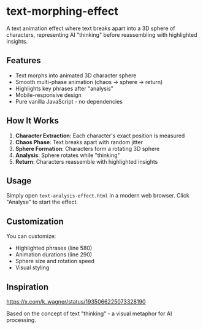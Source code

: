 # text-morphing-effect
A text animation effect where text breaks apart into a 3D sphere of characters, representing AI "thinking" before reassembling with highlighted insights.


## Features

- Text morphs into animated 3D character sphere
- Smooth multi-phase animation (chaos → sphere → return)
- Highlights key phrases after "analysis"
- Mobile-responsive design
- Pure vanilla JavaScript - no dependencies

## How It Works

1. **Character Extraction**: Each character's exact position is measured
2. **Chaos Phase**: Text breaks apart with random jitter
3. **Sphere Formation**: Characters form a rotating 3D sphere
4. **Analysis**: Sphere rotates while "thinking"
5. **Return**: Characters reassemble with highlighted insights

## Usage

Simply open `text-analysis-effect.html` in a modern web browser. Click "Analyse" to start the effect.

## Customization

You can customize:
- Highlighted phrases (line 580)
- Animation durations (line 290)
- Sphere size and rotation speed
- Visual styling

## Inspiration

https://x.com/k_wagner/status/1935066225073328190

Based on the concept of text "thinking" - a visual metaphor for AI processing.

